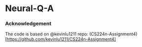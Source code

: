 # Neural-Q-A


### Acknowledgement
The code is based on @kevinlu1211 repo: (CS224n-Assignment4)[https://github.com/kevinlu1211/CS224n-Assignment4]